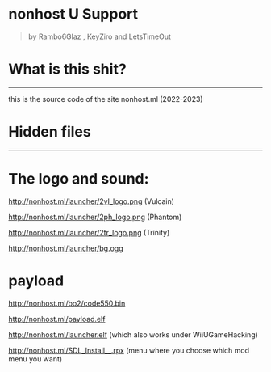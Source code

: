 # nonhost U Support
> by Rambo6Glaz , KeyZiro and LetsTimeOut

# What is this shit?
__________________________________________________________
this is the source code of the site nonhost.ml (2022-2023)
# Hidden files
__________________________________________________________
# The logo and sound:

http://nonhost.ml/launcher/2vl_logo.png (Vulcain)

http://nonhost.ml/launcher/2ph_logo.png (Phantom)

http://nonhost.ml/launcher/2tr_logo.png (Trinity)

http://nonhost.ml/launcher/bg.ogg

# payload

http://nonhost.ml/bo2/code550.bin

http://nonhost.ml/payload.elf

http://nonhost.ml/launcher.elf (which also works under WiiUGameHacking)

http://nonhost.ml/SDL_Install__.rpx (menu where you choose which mod menu you want)

